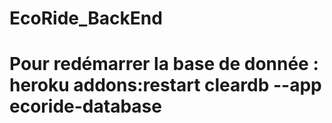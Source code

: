 # EcoRide_BackEnd
# Pour redémarrer la base de donnée : heroku addons:restart cleardb --app ecoride-database

